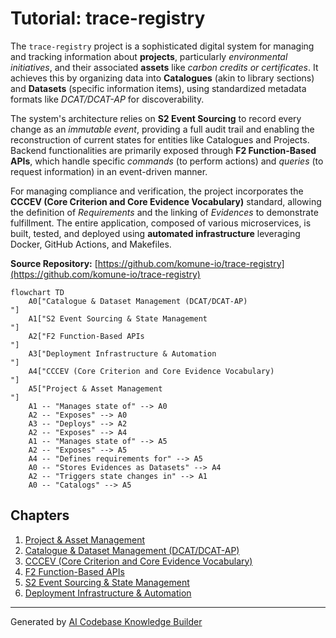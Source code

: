 # Tutorial: trace-registry

The `trace-registry` project is a sophisticated digital system for managing and tracking information about **projects**, particularly *environmental initiatives*, and their associated **assets** like *carbon credits or certificates*. It achieves this by organizing data into **Catalogues** (akin to library sections) and **Datasets** (specific information items), using standardized metadata formats like *DCAT/DCAT-AP* for discoverability.

The system's architecture relies on **S2 Event Sourcing** to record every change as an *immutable event*, providing a full audit trail and enabling the reconstruction of current states for entities like Catalogues and Projects. Backend functionalities are primarily exposed through **F2 Function-Based APIs**, which handle specific *commands* (to perform actions) and *queries* (to request information) in an event-driven manner.

For managing compliance and verification, the project incorporates the **CCCEV (Core Criterion and Core Evidence Vocabulary)** standard, allowing the definition of *Requirements* and the linking of *Evidences* to demonstrate fulfillment. The entire application, composed of various microservices, is built, tested, and deployed using **automated infrastructure** leveraging Docker, GitHub Actions, and Makefiles.


**Source Repository:** [https://github.com/komune-io/trace-registry](https://github.com/komune-io/trace-registry)

```mermaid
flowchart TD
    A0["Catalogue & Dataset Management (DCAT/DCAT-AP)
"]
    A1["S2 Event Sourcing & State Management
"]
    A2["F2 Function-Based APIs
"]
    A3["Deployment Infrastructure & Automation
"]
    A4["CCCEV (Core Criterion and Core Evidence Vocabulary)
"]
    A5["Project & Asset Management
"]
    A1 -- "Manages state of" --> A0
    A2 -- "Exposes" --> A0
    A3 -- "Deploys" --> A2
    A2 -- "Exposes" --> A4
    A1 -- "Manages state of" --> A5
    A2 -- "Exposes" --> A5
    A4 -- "Defines requirements for" --> A5
    A0 -- "Stores Evidences as Datasets" --> A4
    A2 -- "Triggers state changes in" --> A1
    A0 -- "Catalogs" --> A5
```

## Chapters

1. [Project & Asset Management
](01_project___asset_management_.md)
2. [Catalogue & Dataset Management (DCAT/DCAT-AP)
](02_catalogue___dataset_management__dcat_dcat_ap__.md)
3. [CCCEV (Core Criterion and Core Evidence Vocabulary)
](03_cccev__core_criterion_and_core_evidence_vocabulary__.md)
4. [F2 Function-Based APIs
](04_f2_function_based_apis_.md)
5. [S2 Event Sourcing & State Management
](05_s2_event_sourcing___state_management_.md)
6. [Deployment Infrastructure & Automation
](06_deployment_infrastructure___automation_.md)


---

Generated by [AI Codebase Knowledge Builder](https://github.com/The-Pocket/Tutorial-Codebase-Knowledge)